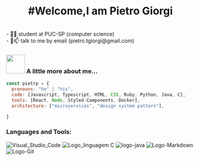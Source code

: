 <div align="center">
  <h1>#Welcome,I am Pietro Giorgi</h1> 
     
  </div>
  <br />
- 👨‍🎓 student at PUC-SP (computer science) <br />
- 💬📫  talk to me by email (pietro.tgiorgi@gmail.com) <br />


### <img src="https://media.giphy.com/media/VgCDAzcKvsR6OM0uWg/giphy.gif" width="50"> A little more about me...  

```javascript
const pietrp = {
  pronouns: "he" | "his",
  code: [Javascript, Typescript, HTML, CSS, Ruby, Python, Java, C],
  tools: [React, Node, Styled-Components, Docker],
  architecture: ["microservices", "design system pattern"],

}
```

  <h3>Languages and Tools:</h3>


![Visual_Studio_Code](https://user-images.githubusercontent.com/88438392/164916697-df82f5c9-20ec-4dc2-b701-e7b6b84be4cd.png)
![Logo_linguagem C ](https://user-images.githubusercontent.com/88438392/164917000-229a6c92-0bbc-456b-9b32-84aa4272288f.png)
![logo-java](https://user-images.githubusercontent.com/88438392/164917175-9fa5dba3-b45f-4852-89d3-e266a950fe63.png)
![Logo-Markdown](https://user-images.githubusercontent.com/88438392/164920822-50a8b950-3858-4325-933c-fab8d8f1d7ab.png)
![Logo-Git](https://user-images.githubusercontent.com/88438392/164928740-0340682a-bb9e-47c6-ae63-cf859366d24e.png)



<br />
<br />
  
 


  
